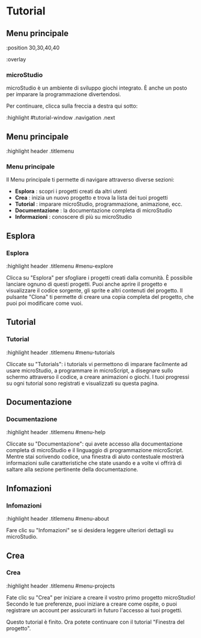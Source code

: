 # Tutorial

## Menu principale

:position 30,30,40,40

:overlay

### microStudio

microStudio è un ambiente di sviluppo giochi integrato.
È anche un posto per imparare la programmazione divertendosi.

Per continuare, clicca sulla freccia a destra qui sotto:

:highlight #tutorial-window .navigation .next

## Menu principale

:highlight header .titlemenu

### Menu principale

Il Menu principale ti permette di navigare attraverso diverse sezioni:

* **Esplora** : scopri i progetti creati da altri utenti
* **Crea** : inizia un nuovo progetto e trova la lista dei tuoi progetti
* **Tutorial** : imparare microStudio, programmazione, animazione, ecc.
* **Documentazione** : la documentazione completa di microStudio
* **Informazioni** : conoscere di più su microStudio

## Esplora

### Esplora

:highlight header .titlemenu #menu-explore

Clicca su "Esplora" per sfogliare i progetti creati dalla comunità. È possibile
lanciare ognuno di questi progetti. Puoi anche aprire il progetto
e visualizzare il codice sorgente, gli sprite e altri contenuti del progetto. Il pulsante "Clona" ti permette
di creare una copia completa del progetto, che puoi poi modificare come vuoi.

## Tutorial

### Tutorial

:highlight header .titlemenu #menu-tutorials

Cliccate su "Tutorials": i tutorials vi permettono di imparare facilmente ad usare microStudio,
a programmare in microScript, a disegnare sullo schermo attraverso il codice, a creare animazioni o giochi.
I tuoi progressi su ogni tutorial sono registrati e visualizzati su questa pagina.

## Documentazione

### Documentazione

:highlight header .titlemenu #menu-help

Cliccate su "Documentazione": qui avete accesso alla documentazione completa di microStudio e
il linguaggio di programmazione microScript. Mentre stai scrivendo codice, una finestra di aiuto contestuale
mostrerà informazioni sulle caratteristiche che state usando e a volte vi offrirà di saltare
alla sezione pertinente della documentazione.

## Infomazioni

### Infomazioni

:highlight header .titlemenu #menu-about

Fare clic su "Infomazioni" se si desidera leggere ulteriori dettagli su microStudio.

## Crea

### Crea

:highlight header .titlemenu #menu-projects

Fate clic su "Crea" per iniziare a creare il vostro primo progetto microStudio! Secondo le tue preferenze,
puoi iniziare a creare come ospite, o puoi registrare un account per assicurarti in futuro
l'accesso ai tuoi progetti.

Questo tutorial è finito. Ora potete continuare con il tutorial "Finestra del progetto".

